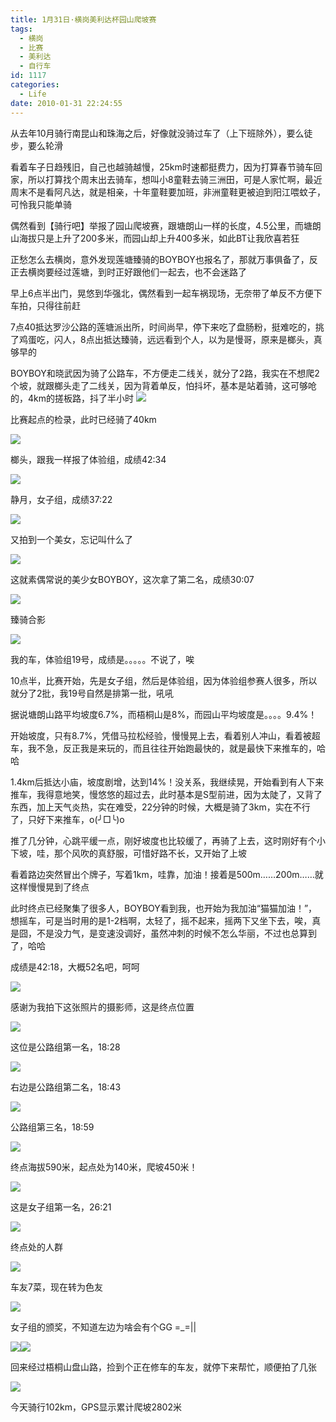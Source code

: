 ```yaml
---
title: 1月31日·横岗美利达杯园山爬坡赛
tags:
  - 横岗
  - 比赛
  - 美利达
  - 自行车
id: 1117
categories:
  - Life
date: 2010-01-31 22:24:55
---
```


从去年10月骑行南昆山和珠海之后，好像就没骑过车了（上下班除外），要么徒步，要么轮滑

看着车子日趋残旧，自己也越骑越慢，25km时速都挺费力，因为打算春节骑车回家，所以打算找个周末出去骑车，想叫小8童鞋去骑三洲田，可是人家忙啊，最近周末不是看阿凡达，就是相亲，十年童鞋要加班，非洲童鞋更被迫到阳江喂蚊子，可怜我只能单骑

偶然看到【骑行吧】举报了园山爬坡赛，跟塘朗山一样的长度，4.5公里，而塘朗山海拔只是上升了200多米，而园山却上升400多米，如此BT让我欣喜若狂

正愁怎么去横岗，意外发现莲塘臻骑的BOYBOY也报名了，那就万事俱备了，反正去横岗要经过莲塘，到时正好跟他们一起去，也不会迷路了

早上6点半出门，晃悠到华强北，偶然看到一起车祸现场，无奈带了单反不方便下车拍，只得往前赶

7点40抵达罗沙公路的莲塘派出所，时间尚早，停下来吃了盘肠粉，挺难吃的，挑了鸡蛋吃，闪人，8点出抵达臻骑，远远看到个人，以为是慢哥，原来是榔头，真够早的

BOYBOY和晓武因为骑了公路车，不方便走二线关，就分了2路，我实在不想爬2个坡，就跟榔头走了二线关，因为背着单反，怕抖坏，基本是站着骑，这可够呛的，4km的搓板路，抖了半小时
![](/images/2010/01/31_201002072008492882_6950.jpg)

比赛起点的检录，此时已经骑了40km

![](/images/2010/01/31_201002071929491025_6951.jpg)

榔头，跟我一样报了体验组，成绩42:34

![](/images/2010/01/31_201002071930503455_6952.jpg)

静月，女子组，成绩37:22

![](/images/2010/01/31_201002071932227843_6953.jpg)

又拍到一个美女，忘记叫什么了

![](/images/2010/01/31_201002071941113743_6954.jpg)

这就素偶常说的美少女BOYBOY，这次拿了第二名，成绩30:07

![](/images/2010/01/31_201002071942094428_6955.jpg)

臻骑合影

![](/images/2010/01/31_201002071942454218_6956.jpg)

我的车，体验组19号，成绩是。。。。。不说了，唉

10点半，比赛开始，先是女子组，然后是体验组，因为体验组参赛人很多，所以就分了2批，我19号自然是排第一批，吼吼

据说塘朗山路平均坡度6.7%，而梧桐山是8%，而园山平均坡度是。。。。9.4%！

开始坡度，只有8.7%，凭借马拉松经验，慢慢晃上去，看着别人冲山，看着被超车，我不急，反正我是来玩的，而且往往开始跑最快的，就是最快下来推车的，哈哈

1.4km后抵达小庙，坡度剧增，达到14%！没关系，我继续晃，开始看到有人下来推车，我得意地笑，慢悠悠的超过去，此时基本是S型前进，因为太陡了，又背了东西，加上天气炎热，实在难受，22分钟的时候，大概是骑了3km，实在不行了，只好下来推车，o(╯□╰)o

推了几分钟，心跳平缓一点，刚好坡度也比较缓了，再骑了上去，这时刚好有个小下坡，哇，那个风吹的真舒服，可惜好路不长，又开始了上坡

看着路边突然冒出个牌子，写着1km，哇靠，加油！接着是500m&hellip;&hellip;200m&hellip;&hellip;就这样慢慢晃到了终点

此时终点已经聚集了很多人，BOYBOY看到我，也开始为我加油&ldquo;猫猫加油！&rdquo;，想摇车，可是当时用的是1-2档啊，太轻了，摇不起来，摇两下又坐下去，唉，真是囧，不是没力气，是变速没调好，虽然冲刺的时候不怎么华丽，不过也总算到了，哈哈

成绩是42:18，大概52名吧，呵呵

![](/images/2010/01/31_201002071957420715_6957.jpg)

感谢为我拍下这张照片的摄影师，这是终点位置

![](/images/2010/01/31_201002071959025351_6958.jpg)

这位是公路组第一名，18:28

![](/images/2010/01/31_201002072000138321_6959.jpg)

右边是公路组第二名，18:43

![](/images/2010/01/31_201002072000576602_6960.jpg)

公路组第三名，18:59

![](/images/2010/01/31_201002072001275484_6961.jpg)

终点海拔590米，起点处为140米，爬坡450米！

![](/images/2010/01/31_201002072002366642_6962.jpg)

这是女子组第一名，26:21

![](/images/2010/01/31_201002072003127347_6963.jpg)

终点处的人群

![](/images/2010/01/31_201002072003343768_6964.jpg)

车友7菜，现在转为色友

![](/images/2010/01/31_201002072005541206_6965.jpg)

女子组的颁奖，不知道左边为啥会有个GG =_=||

![](/images/2010/01/31_201002072006295241_6966.jpg)![](/images/2010/01/31_201002072006425785_6967.jpg)

回来经过梧桐山盘山路，捡到个正在修车的车友，就停下来帮忙，顺便拍了几张

![](/images/2010/01/31_201002072026575855_6968.jpg)

今天骑行102km，GPS显示累计爬坡2802米